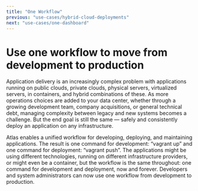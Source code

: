 ```yaml
---
title: "One Workflow"
previous: "use-cases/hybrid-cloud-deployments"
next: "use-cases/one-dashboard"
---
```

# Use one workflow to move from development to production

Application delivery is an increasingly complex problem with applications running on public clouds, private clouds, physical servers, virtualized servers, in containers, and hybrid combinations of these. As more operations choices are added to your data center, whether through a growing development team, company acquisitions, or general technical debt, managing complexity between legacy and new systems becomes a challenge. But the end goal is still the same — safely and consistently deploy an application on any infrastructure. 

Atlas enables a unified workflow for developing, deploying, and maintaining applications. The result is one command for development: “vagrant up” and one command for deployment: “vagrant push”. The applications might be using different technologies, running on different infrastructure providers, or might even be a container, but the workflow is the same throughout: one command for development and deployment, now and forever. Developers and system administrators can now use one workflow from development to production.